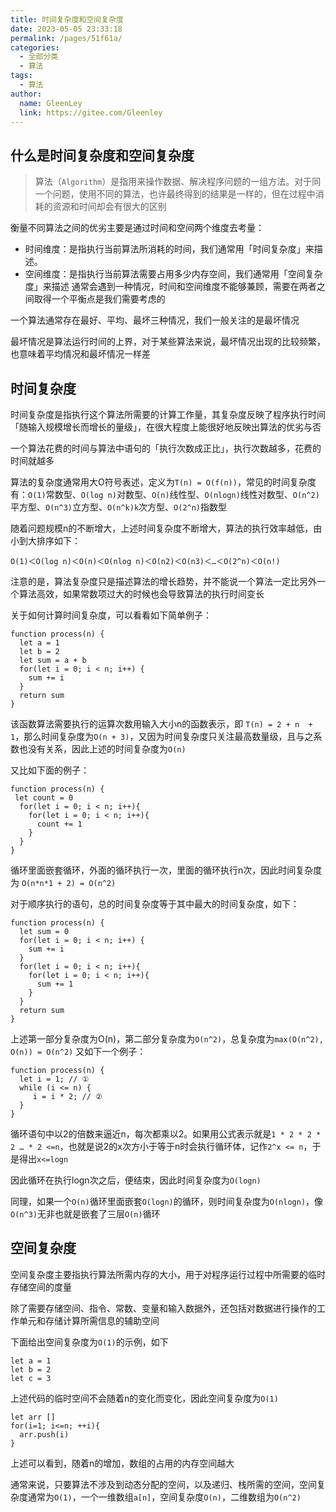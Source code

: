 ```yaml
---
title: 时间复杂度和空间复杂度
date: 2023-05-05 23:33:18
permalink: /pages/51f61a/
categories: 
  - 全部分类
  - 算法
tags: 
  - 算法
author: 
  name: GleenLey
  link: https://gitee.com/Gleenley
---
```

什么是时间复杂度和空间复杂度
--------------------
> 算法（```Algorithm```）是指用来操作数据、解决程序问题的一组方法。对于同一个问题，使用不同的算法，也许最终得到的结果是一样的，但在过程中消耗的资源和时间却会有很大的区别

<!-- more -->

衡量不同算法之间的优劣主要是通过时间和空间两个维度去考量：

+ 时间维度：是指执行当前算法所消耗的时间，我们通常用「时间复杂度」来描述。
+ 空间维度：是指执行当前算法需要占用多少内存空间，我们通常用「空间复杂度」来描述
通常会遇到一种情况，时间和空间维度不能够兼顾，需要在两者之间取得一个平衡点是我们需要考虑的

一个算法通常存在最好、平均、最坏三种情况，我们一般关注的是最坏情况

最坏情况是算法运行时间的上界，对于某些算法来说，最坏情况出现的比较频繁，也意味着平均情况和最坏情况一样差

时间复杂度
--------
时间复杂度是指执行这个算法所需要的计算工作量，其复杂度反映了程序执行时间「随输入规模增长而增长的量级」，在很大程度上能很好地反映出算法的优劣与否

一个算法花费的时间与算法中语句的「执行次数成正比」，执行次数越多，花费的时间就越多

算法的复杂度通常用大O符号表述，定义为```T(n) = O(f(n))```，常见的时间复杂度有：```O(1)```常数型、```O(log n)```对数型、```O(n)```线性型、```O(nlogn)```线性对数型、```O(n^2)```平方型、```O(n^3)```立方型、```O(n^k)k```次方型、```O(2^n)```指数型

随着问题规模n的不断增大，上述时间复杂度不断增大，算法的执行效率越低，由小到大排序如下：
```
Ο(1)＜Ο(log n)＜Ο(n)＜Ο(nlog n)＜Ο(n2)＜Ο(n3)＜…＜Ο(2^n)＜Ο(n!)
```

注意的是，算法复杂度只是描述算法的增长趋势，并不能说一个算法一定比另外一个算法高效，如果常数项过大的时候也会导致算法的执行时间变长

关于如何计算时间复杂度，可以看看如下简单例子：

```
function process(n) {
  let a = 1
  let b = 2
  let sum = a + b
  for(let i = 0; i < n; i++) {
    sum += i
  }
  return sum
}
```

该函数算法需要执行的运算次数用输入大小n的函数表示，即 ```T(n) = 2 + n  + 1```，那么时间复杂度为```O(n + 3)```，又因为时间复杂度只关注最高数量级，且与之系数也没有关系，因此上述的时间复杂度为```O(n)```

又比如下面的例子：
```
function process(n) {
 let count = 0
  for(let i = 0; i < n; i++){
    for(let i = 0; i < n; i++){
      count += 1
    }
  }
}
```
循环里面嵌套循环，外面的循环执行一次，里面的循环执行n次，因此时间复杂度为 ```O(n*n*1 + 2) = O(n^2)```

对于顺序执行的语句，总的时间复杂度等于其中最大的时间复杂度，如下：

```
function process(n) {
  let sum = 0
  for(let i = 0; i < n; i++) {
    sum += i
  }
  for(let i = 0; i < n; i++){
    for(let i = 0; i < n; i++){
      sum += 1
    }
  }
  return sum
}
```

上述第一部分复杂度为O(n)，第二部分复杂度为```O(n^2)```，总复杂度为```max(O(n^2), O(n)) = O(n^2)```
又如下一个例子：
```
function process(n) {
  let i = 1; // ①
  while (i <= n) {
     i = i * 2; // ②
  }
}
```
循环语句中以2的倍数来逼近n，每次都乘以2。如果用公式表示就是```1 * 2 * 2 * 2 … * 2 <=n```，也就是说2的x次方小于等于n时会执行循环体，记作```2^x <= n```，于是得出```x<=logn```

因此循环在执行logn次之后，便结束，因此时间复杂度为```O(logn)```

同理，如果一个```O(n)```循环里面嵌套```O(logn)```的循环，则时间复杂度为```O(nlogn)```，像```O(n^3)```无非也就是嵌套了三层```O(n)```循环

空间复杂度
--------
空间复杂度主要指执行算法所需内存的大小，用于对程序运行过程中所需要的临时存储空间的度量

除了需要存储空间、指令、常数、变量和输入数据外，还包括对数据进行操作的工作单元和存储计算所需信息的辅助空间

下面给出空间复杂度为```O(1)```的示例，如下
```
let a = 1
let b = 2
let c = 3
```
上述代码的临时空间不会随着n的变化而变化，因此空间复杂度为```O(1)```
```
let arr []
for(i=1; i<=n; ++i){
  arr.push(i)
}
```
上述可以看到，随着n的增加，数组的占用的内存空间越大

通常来说，只要算法不涉及到动态分配的空间，以及递归、栈所需的空间，空间复杂度通常为```O(1)```，一个一维数组```a[n]```，空间复杂度```O(n)```，二维数组为```O(n^2)```